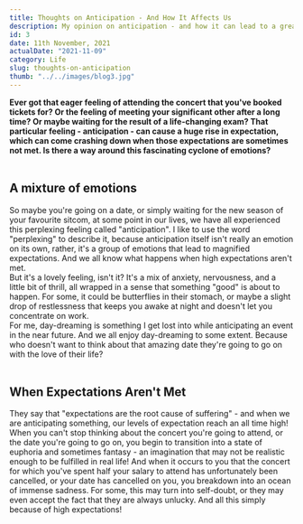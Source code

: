 ```yaml
---
title: Thoughts on Anticipation - And How It Affects Us
description: My opinion on anticipation - and how it can lead to a great deal of suffering
id: 3
date: 11th November, 2021
actualDate: "2021-11-09"
category: Life
slug: thoughts-on-anticipation
thumb: "../../images/blog3.jpg"
---
```

**Ever got that eager feeling of attending the concert that you've booked tickets for? Or the feeling of meeting your significant other after a long time? Or maybe waiting for the result of a life-changing exam? That particular feeling - anticipation - can cause a huge rise in expectation, which can come crashing down when those expectations are sometimes not met. Is there a way around this fascinating cyclone of emotions?**  
<br />

## A mixture of emotions
So maybe you're going on a date, or simply waiting for the new season of your favourite sitcom, at some point in our lives, we have all experienced this perplexing feeling called "anticipation". I like to use the word "perplexing" to describe it, because anticipation itself isn't really an emotion on its own, rather, it's a group of emotions that lead to magnified expectations. And we all know what happens when high expectations aren't met.  
But it's a lovely feeling, isn't it? It's a mix of anxiety, nervousness, and a little bit of thrill, all wrapped in a sense that something "good" is about to happen. For some, it could be butterflies in their stomach, or maybe a slight drop of restlessness that keeps you awake at night and doesn't let you concentrate on work.  
For me, day-dreaming is something I get lost into while anticipating an event in the near future. And we all enjoy day-dreaming to some extent. Because who doesn't want to think about that amazing date they're going to go on with the love of their life?  
<br />

## When Expectations Aren't Met
They say that "expectations are the root cause of suffering" - and when we are anticipating something, our levels of expectation reach an all time high! When you can't stop thinking about the concert you're going to attend, or the date you're going to go on, you begin to transition into a state of euphoria and sometimes fantasy - an imagination that may not be realistic enough to be fulfilled in real life! And when it occurs to you that the concert for which you've spent half your salary to attend has unfortunately been cancelled, or your date has cancelled on you, you breakdown into an ocean of immense sadness. For some, this may turn into self-doubt, or they may even accept the fact that they are always unlucky. And all this simply because of high expectations! 

